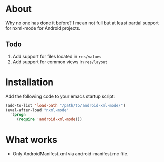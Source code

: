 About
=====

Why no one has done it before? I mean not full but at least partial support for nxml-mode for Android projects.

Todo
----

  1. Add support for files located in `res/values`
  2. Add support for common views in `res/layout`

Installation
============

Add the following code to your emacs startup script:

```lisp
(add-to-list 'load-path "/path/to/android-xml-mode/")
(eval-after-load "nxml-mode"
  '(progn
     (require 'android-xml-mode)))
```

What works
==========

  * Only AndroidManifest.xml via android-manifest.rnc file.

